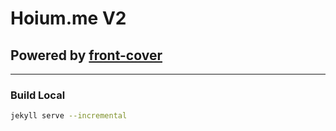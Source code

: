 # Hoium.me V2

## Powered by [front-cover](https://github.com/dashingcode/front-cover)

---

### **Build Local**

```sh
jekyll serve --incremental
```
